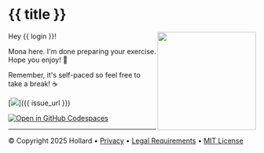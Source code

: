 # {{ title }}

<img src="https://octodex.github.com/images/Professortocat_v2.png" align="right" height="200px" />

Hey {{ login }}!

Mona here. I'm done preparing your exercise. Hope you enjoy! 💚

Remember, it's self-paced so feel free to take a break! ☕️

[![](https://img.shields.io/badge/Go%20to%20Exercise-%E2%86%92-1f883d?style=for-the-badge&logo=github&labelColor=197935)]({{ issue_url }})

[![Open in GitHub Codespaces](https://github.com/codespaces/badge.svg)](https://codespaces.new/{{repo_owner}}/{{repo_name}})


---

&copy; Copyright 2025 Hollard &bull; [Privacy](https://www.hollard.co.za/our-world/company-overview/hollard-privacy) &bull; [Legal Requirements](https://www.hollard.co.za/our-world/company-overview/legal-requirements) &bull; [MIT License](https://gh.io/mit)